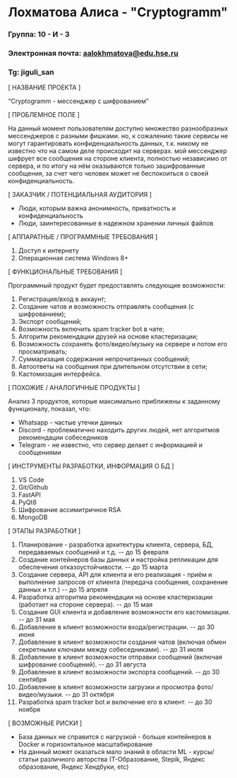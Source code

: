 # Лохматова Алиса - "Cryptogramm"


### Группа: 10 - И - 3
### Электронная почта: aalokhmatova@edu.hse.ru
### Tg: jiguli_san


[ НАЗВАНИЕ ПРОЕКТА ]

“Cryptogramm - мессенджер с шифрованием”

[ ПРОБЛЕМНОЕ ПОЛЕ ]

На данный момент пользователям доступно множество разнообразных мессенджеров с разными фишками. но, к сожалению такие сервисы не могут гарантировать конфиденциальность данных, т.к. никому не известно что на самом деле происходит на серверах. мой мессенджер шифрует все сообщения на стороне клиента, полностью независимо от сервера, и по итогу на нём оказываются только зашифрованные сообщения, за счет чего человек может не беспокоиться о своей конфиденциальность.

[ ЗАКАЗЧИК / ПОТЕНЦИАЛЬНАЯ АУДИТОРИЯ ]

* Люди, которым важна анонимность, приватность и конфиденциальность
* Люди, заинтересованные в надежном хранении личных файлов

[ АППАРАТНЫЕ / ПРОГРАММНЫЕ ТРЕБОВАНИЯ ] 

1. Доступ к интернету
2. Операционная система Windows 8+

[ ФУНКЦИОНАЛЬНЫЕ ТРЕБОВАНИЯ ]

Программный продукт будет предоставлять следующие возможности:
1. Регистрация/вход в аккаунт;
2. Создание чатов и возможность отправлять сообщения (с шифрованием);
3. Экспорт сообщений;
4. Возможность включить spam tracker bot в чате;
5. Алгоритм рекомендации друзей на основе кластеризации;
6. Возможность сохранять фото/видео/музыку на сервере и потом его просматривать;
7. Суммаризация содержания непрочитанных сообщений;
8. Автоответы на сообщения при длительном отсутствии в сети;
9. Кастомизация интерфейса.


[ ПОХОЖИЕ / АНАЛОГИЧНЫЕ ПРОДУКТЫ ]

Анализ 3 продуктов, которые максимально приближены к заданному функционалу, показал, что:

* Whatsapp - частые утечки данных
* Discord - проблематично находить других людей, нет алгоритмов рекомендации собеседников
* Telegram - не известно, что сервер делает с информацией и сообщениями

[ ИНСТРУМЕНТЫ РАЗРАБОТКИ, ИНФОРМАЦИЯ О БД ]

1. VS Code
2. Git/Github
3. FastAPI
4. PyQt6
5. Шифрование ассимитричное RSA
6. MongoDB

[ ЭТАПЫ РАЗРАБОТКИ ]

1. Планирование - разработка архитектуры клиента, сервера, БД, передаваемых сообщений и т.д. -- до 15 февраля 
2. Создание контейнеров базы данных и настройка репликации для обеспечения отказоустойчивости. -- до 15 марта
3. Создание сервера, API для клиента и его реализация - приём и выполнение запросов от клиента (передача сообщения, сохранение данных и т.п.) -- до 15 апреля 
4. Разработка алгоритма рекомендации на основе кластеризации (работает на стороне сервера). -- до 15 мая
5. Создание GUI клиента и добавление возможности его кастомизации. -- до 31 мая
6. Добавление в клиент возможности входа/регистрации. -- до 30 июня
7. Добавление в клиент возможности создания чатов (включая обмен секретными ключами между собеседниками). -- до 31 июля
8. Добавление в клиент возможности отправки сообщений (включая шифрование сообщений). --  до 31 августа
9. Добавление в клиент возможности экспорта сообщений. -- до 30 сентября 
10. Добавление в клиент возможности загрузки и просмотра фото/видео/музыки. -- до 31 октября 
11. Разработка spam tracker bot и включение его в клиент. -- до 30 ноября

[ ВОЗМОЖНЫЕ РИСКИ ]

- База данных не справится с нагрузкой - больше контейнеров в Docker и горизонтальное масштабирование
- На данный может оказаться мало знаний в области ML - курсы/статьи различного авторства (Т-Образование, Stepik, Яндекс образование, Яндекс Хендбуки, etc)